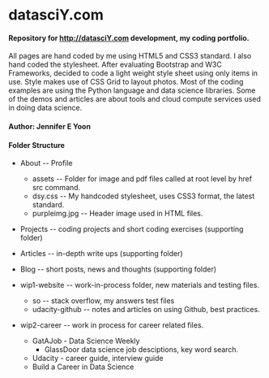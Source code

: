 # datasciY.com
#### Repository for http://datasciY.com development, my coding portfolio.  

All pages are hand coded by me using HTML5 and CSS3 standard.  I also hand coded the stylesheet.  After evaluating Bootstrap and W3C  Frameworks, decided to code a light weight style sheet using only items in use.  Style makes use of CSS Grid to layout photos.  Most of the coding examples are using the Python language and data science libraries.  Some of the demos and articles are about tools and cloud compute services used in doing data science.

#### Author: Jennifer E Yoon  

#### Folder Structure

 * About -- Profile
 
   - assets -- Folder for image and pdf files called at root level by href src command.
   - dsy.css -- My handcoded stylesheet, uses CSS3 format, the latest standard.
   - purpleimg.jpg -- Header image used in HTML files.
 
 * Projects -- coding projects and short coding exercises (supporting folder)
 
 * Articles -- in-depth write ups (supporting folder)
 
 * Blog -- short posts, news and thoughts (supporting folder)
 
 * wip1-website -- work-in-process folder, new materials and testing files.  
   * so -- stack overflow, my answers test files
   * udacity-github -- notes and articles on using Github, best practices.  
 
 * wip2-career -- work in process for career related files.  
    * GatAJob - Data Science Weekly  
       - GlassDoor data science job desciptions, key word search.  
    * Udacity - career guide, interview guide  
    * Build a Career in Data Science 



